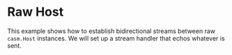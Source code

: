 # Raw Host

This example shows how to establish bidirectional streams between raw `casm.Host` instances.
We will set up a stream handler that echos whatever is sent.
